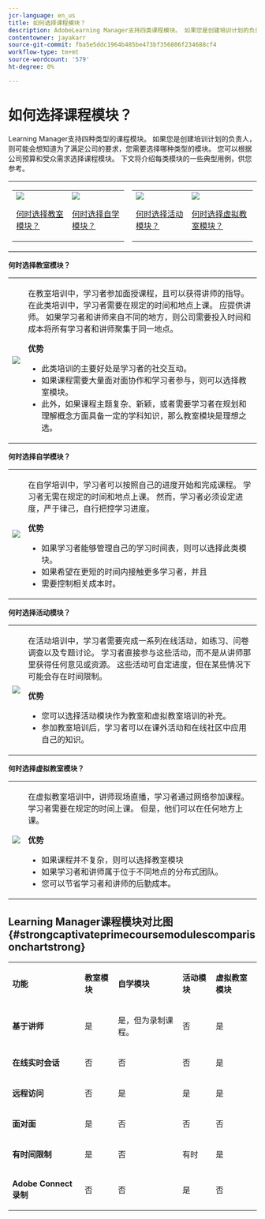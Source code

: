 ```yaml
---
jcr-language: en_us
title: 如何选择课程模块？
description: AdobeLearning Manager支持四类课程模块。 如果您是创建培训计划的负责人，则可能会想知道为了满足公司的要求，您需要选择哪种类型的模块。 您可以根据公司预算和受众需求选择课程模块。 下文将介绍每类模块的一些典型用例，供您参考。
contentowner: jayakarr
source-git-commit: fba5e5ddc1964b485be473bf356806f234688cf4
workflow-type: tm+mt
source-wordcount: '579'
ht-degree: 0%

---
```




# 如何选择课程模块？

Learning Manager支持四种类型的课程模块。 如果您是创建培训计划的负责人，则可能会想知道为了满足公司的要求，您需要选择哪种类型的模块。 您可以根据公司预算和受众需求选择课程模块。 下文将介绍每类模块的一些典型用例，供您参考。

<table>
 <tbody>
  <tr>
   <td>
    <table>
     <tbody>
      <tr>
       <td><img src="assets/classroom-module.png">
        <p><a href="how-to-choose-modules.md#main-pars_text_1432182659">何时选择教室模块？</a></p></td>
       <td><img src="assets/self-placed-module.png">
        <p><a href="how-to-choose-modules.md#main-pars_text_735062721">何时选择自学模块？ </a></p></td>
      </tr>
     </tbody>
    </table></td>
   <td>
    <table>
     <tbody>
      <tr>
       <td><img src="assets/activity.png">
        <p><a href="how-to-choose-modules.md#main-pars_text_1900017946">何时选择活动模块？</a></p></td>
       <td><img src="assets/virtual-classroom.png">
        <p><a href="how-to-choose-modules.md#main-pars_text_112651927">何时选择虚拟教室模块？</a></p></td>
      </tr>
     </tbody>
    </table></td>
  </tr>
 </tbody>
</table>

**何时选择教室模块？**

<table>
 <tbody>
  <tr>
   <td><img src="assets/classroom-module.png"></td>
   <td>
    <p>在教室培训中，学习者参加面授课程，且可以获得讲师的指导。 在此类培训中，学习者需要在规定的时间和地点上课。 应提供讲师。 如果学习者和讲师来自不同的地方，则公司需要投入时间和成本将所有学习者和讲师聚集于同一地点。</p>
    <p><strong>优势</strong></p>
    <ul>
     <li>此类培训的主要好处是学习者的社交互动。 </li>
     <li>如果课程需要大量面对面协作和学习者参与，则可以选择教室模块。 </li>
     <li>此外，如果课程主题复杂、新颖，或者需要学习者在规划和理解概念方面具备一定的学科知识，那么教室模块是理想之选。</li>
    </ul></td>
  </tr>
 </tbody>
</table>

**何时选择自学模块？**

<table>
 <tbody>
  <tr>
   <td><img src="assets/self-placed-module.png"></td>
   <td>
    <p>在自学培训中，学习者可以按照自己的进度开始和完成课程。 学习者无需在规定的时间和地点上课。 然而，学习者必须设定进度，严于律己，自行把控学习进度。</p>
    <p> </p>
    <p><strong>优势</strong></p>
    <ul>
     <li>如果学习者能够管理自己的学习时间表，则可以选择此类模块。 </li>
     <li>如果希望在更短的时间内接触更多学习者，并且 </li>
     <li>需要控制相关成本时。</li>
    </ul></td>
  </tr>
 </tbody>
</table>

**何时选择活动模块？**

<table>
 <tbody>
  <tr>
   <td><img src="assets/activity.png"></td>
   <td>
    <p>在活动培训中，学习者需要完成一系列在线活动，如练习、问卷调查以及专题讨论。 学习者直接参与这些活动，而不是从讲师那里获得任何意见或资源。 这些活动可自定进度，但在某些情况下可能会存在时间限制。</p>
    <p> </p>
    <p><strong>优势</strong></p>
    <ul>
     <li>您可以选择活动模块作为教室和虚拟教室培训的补充。</li>
     <li>参加教室培训后，学习者可以在课外活动和在线社区中应用自己的知识。</li>
    </ul></td>
  </tr>
 </tbody>
</table>

**何时选择虚拟教室模块？**

<table>
 <tbody>
  <tr>
   <td><img src="assets/virtual-classroom.png"></td>
   <td>
    <p>在虚拟教室培训中，讲师现场直播，学习者通过网络参加课程。 学习者需要在规定的时间上课。 但是，他们可以在任何地方上课。</p>
    <p> </p>
    <p> </p>
    <p><strong>优势</strong></p>
    <ul>
     <li>如果课程并不复杂，则可以选择教室模块</li>
     <li>如果学习者和讲师属于位于不同地点的分布式团队。 </li>
     <li>您可以节省学习者和讲师的后勤成本。</li>
    </ul></td>
  </tr>
 </tbody>
</table>

## Learning Manager课程模块对比图 {#strongcaptivateprimecoursemodulescomparisonchartstrong}

<table>
 <tbody>
  <tr>
   <td>
    <p><strong>功能 </strong></p></td>
   <td>
    <p><strong>教室模块</strong></p></td>
   <td>
    <p><strong>自学模块</strong><br></p></td>
   <td>
    <p><strong>活动模块</strong></p></td>
   <td>
    <p><strong>虚拟教室模块</strong></p></td>
  </tr>
  <tr>
   <td>
    <p><strong>基于讲师</strong></p></td>
   <td>
    <p>是</p></td>
   <td>
    <p>是，但为录制课程。 </p></td>
   <td>
    <p>否</p></td>
   <td>
    <p>是</p></td>
  </tr>
  <tr>
   <td>
    <p><strong>在线实时会话</strong></p></td>
   <td>
    <p>否</p></td>
   <td>
    <p>否</p></td>
   <td>
    <p>否</p></td>
   <td>
    <p>是</p></td>
  </tr>
  <tr>
   <td>
    <p><strong>远程访问</strong></p></td>
   <td>
    <p>否</p></td>
   <td>
    <p>是</p></td>
   <td>
    <p>是</p></td>
   <td>
    <p>是</p></td>
  </tr>
  <tr>
   <td>
    <p><strong>面对面</strong></p></td>
   <td>
    <p>是</p></td>
   <td>
    <p>否</p></td>
   <td>
    <p>否</p></td>
   <td>
    <p>否</p></td>
  </tr>
  <tr>
   <td>
    <p><strong>有时间限制</strong></p></td>
   <td>
    <p>是</p></td>
   <td>
    <p>否</p></td>
   <td>
    <p>有时</p></td>
   <td>
    <p>是</p></td>
  </tr>
  <tr>
   <td>
    <p><strong>Adobe Connect录制</strong></p></td>
   <td>
    <p>否</p></td>
   <td>
    <p>否</p></td>
   <td>
    <p>是</p></td>
   <td>
    <p>否</p></td>
  </tr>
 </tbody>
</table>
